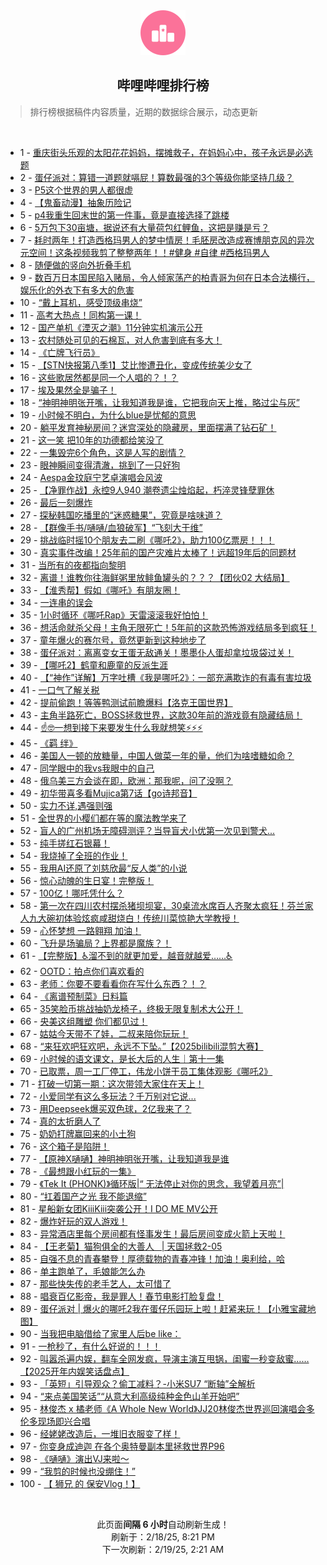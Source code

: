 <div align="center">
    <img src="./assets/icon_rank.png" alt="logo" />
    <h2>哔哩哔哩排行榜</h>
</div>

> 排行榜根据稿件内容质量，近期的数据综合展示，动态更新

<br />

<ul><li><span>1 - <a href=https://www.bilibili.com/BV1nWKNesE25 target=_blank>重庆街头乐观的太阳花花妈妈，摆摊救子，在妈妈心中，孩子永远是必选题</a></span></li><li><span>2 - <a href=https://www.bilibili.com/BV139APePEmV target=_blank>蛋仔派对：算错一道题就嗝屁！算数最强的3个等级你能坚持几级？</a></span></li><li><span>3 - <a href=https://www.bilibili.com/BV1wQKge6Ew8 target=_blank>P5这个世界的男人都很虚</a></span></li><li><span>4 - <a href=https://www.bilibili.com/BV1uywdeMEMY target=_blank>【鬼畜动漫】抽象历险记</a></span></li><li><span>5 - <a href=https://www.bilibili.com/BV1FxAueZE3v target=_blank>p4我重生回末世的第一件事，竟是直接选择了跳楼</a></span></li><li><span>6 - <a href=https://www.bilibili.com/BV1aQAVe4EQM target=_blank>5万包下30亩塘，据说还有大量荷包红鲤鱼，这把是赚是亏？</a></span></li><li><span>7 - <a href=https://www.bilibili.com/BV14gATecEiz target=_blank>耗时两年！打造西格玛男人的梦中情房！毛胚房改造成赛博朋克风的异次元空间！这条视频我剪了整整两年！！#健身&nbsp;#自律&nbsp;#西格玛男人</a></span></li><li><span>8 - <a href=https://www.bilibili.com/BV15dAMeEEQj target=_blank>随便做的竖向外折叠手机</a></span></li><li><span>9 - <a href=https://www.bilibili.com/BV1YZAKeuEpx target=_blank>数百万日本国民陷入赌局，令人倾家荡产的柏青哥为何在日本合法横行，娱乐化的外衣下有多大的危害</a></span></li><li><span>10 - <a href=https://www.bilibili.com/BV1HZKAepEie target=_blank>“戴上耳机，感受顶级串烧”</a></span></li><li><span>11 - <a href=https://www.bilibili.com/BV17yAPegEYd target=_blank>高考大热点！同构第一课！</a></span></li><li><span>12 - <a href=https://www.bilibili.com/BV1t4KLeAECQ target=_blank>国产单机《湮灭之潮》11分钟实机演示公开</a></span></li><li><span>13 - <a href=https://www.bilibili.com/BV1tpAPesEyf target=_blank>农村随处可见的石棉瓦，对人危害到底有多大！</a></span></li><li><span>14 - <a href=https://www.bilibili.com/BV18rKAePEws target=_blank>《亡牌飞行员》</a></span></li><li><span>15 - <a href=https://www.bilibili.com/BV1ajAKeTEr3 target=_blank>【STN快报第八季1】艾比惨遭丑化，变成传统美少女了</a></span></li><li><span>16 - <a href=https://www.bilibili.com/BV1YhA5efE27 target=_blank>这些歌居然都是同一个人唱的？！？</a></span></li><li><span>17 - <a href=https://www.bilibili.com/BV1k9AAe5Ear target=_blank>埃及果然全是骗子！</a></span></li><li><span>18 - <a href=https://www.bilibili.com/BV1vPKnepEan target=_blank>“神明神明张开嘴，让我知道我是谁，它把我向天上推，略过尘与灰”</a></span></li><li><span>19 - <a href=https://www.bilibili.com/BV19qKNeyE9v target=_blank>小时候不明白，为什么blue是忧郁的意思</a></span></li><li><span>20 - <a href=https://www.bilibili.com/BV17jKgeeEbX target=_blank>躺平发育神秘房间？迷宫深处的隐藏房，里面摆满了钻石矿！</a></span></li><li><span>21 - <a href=https://www.bilibili.com/BV1h7APeZENN target=_blank>这一笑&nbsp;把10年的功德都给笑没了</a></span></li><li><span>22 - <a href=https://www.bilibili.com/BV12UANexEzM target=_blank>一集毁完6个角色，这是人写的剧情？</a></span></li><li><span>23 - <a href=https://www.bilibili.com/BV1cgAGeiE2g target=_blank>眼神瞬间变得清澈，挑到了一只好狗</a></span></li><li><span>24 - <a href=https://www.bilibili.com/BV15mAPeMEXH target=_blank>Aespa金玟庭宁艺卓演唱会风波</a></span></li><li><span>25 - <a href=https://www.bilibili.com/BV1hoAPewEQL target=_blank>【净罪作战】永控9人940&nbsp;潮卷遗尘烛焰起，朽淬灵锋孽罪休</a></span></li><li><span>26 - <a href=https://www.bilibili.com/BV1dcwDewE4b target=_blank>最后一刻爆炸</a></span></li><li><span>27 - <a href=https://www.bilibili.com/BV1ihKNeUEE3 target=_blank>探秘韩国吃播里的“迷惑糖果”，究竟是啥味道？</a></span></li><li><span>28 - <a href=https://www.bilibili.com/BV1MNATeeEYf target=_blank>【群像手书/嗵嗵/血狼破军】“飞刻大于维”</a></span></li><li><span>29 - <a href=https://www.bilibili.com/BV1A3ANeQEEc target=_blank>挑战临时摇10个朋友去二刷《哪吒2》，助力100亿票房！！！</a></span></li><li><span>30 - <a href=https://www.bilibili.com/BV1uxKPePEYE target=_blank>真实事件改编！25年前的国产灾难片太棒了！远超19年后的同题材</a></span></li><li><span>31 - <a href=https://www.bilibili.com/BV1qyAPegELE target=_blank>当所有的夜都指向黎明</a></span></li><li><span>32 - <a href=https://www.bilibili.com/BV1CyAgeeETP target=_blank>离谱！谁教你往海鲜粥里放鲱鱼罐头的？？？【团伙02&nbsp;大结局】</a></span></li><li><span>33 - <a href=https://www.bilibili.com/BV1yRKNeAEm1 target=_blank>【淮秀帮】假如《哪吒》有朋友圈！</a></span></li><li><span>34 - <a href=https://www.bilibili.com/BV1T8woeqEbx target=_blank>一连串的误会</a></span></li><li><span>35 - <a href=https://www.bilibili.com/BV1A7ATexEJW target=_blank>1小时循环《哪吒Rap》天雷滚滚我好怕怕！</a></span></li><li><span>36 - <a href=https://www.bilibili.com/BV1YmKueWE3e target=_blank>想活命就杀父母！主角无限死亡！5年前的这款恐怖游戏结局多到疯狂！</a></span></li><li><span>37 - <a href=https://www.bilibili.com/BV1QmA3enEfK target=_blank>童年爆火的赛尔号，竟然更新到这种地步了</a></span></li><li><span>38 - <a href=https://www.bilibili.com/BV1aRAPeYEQ1 target=_blank>蛋仔派对：离离变女王蛋无敌通关！墨墨仆人蛋却拿垃圾袋过关！</a></span></li><li><span>39 - <a href=https://www.bilibili.com/BV1vHNfehEMD target=_blank>【哪吒2】鹤童和鹿童的反派生涯</a></span></li><li><span>40 - <a href=https://www.bilibili.com/BV1aHAMerESc target=_blank>【“神作”详解】万字吐槽《我是哪吒2》：一部充满欺诈的有毒有害垃圾</a></span></li><li><span>41 - <a href=https://www.bilibili.com/BV1qJAGebEuX target=_blank>一口气了解关税</a></span></li><li><span>42 - <a href=https://www.bilibili.com/BV1XiwdeCEse target=_blank>提前偷跑！等等鸭测试前瞻爆料【洛克王国世界】</a></span></li><li><span>43 - <a href=https://www.bilibili.com/BV154KgeoEVy target=_blank>主角半路死亡，BOSS拯救世界，这款30年前的游戏竟有隐藏结局！</a></span></li><li><span>44 - <a href=https://www.bilibili.com/BV1cRKHeMEnC target=_blank>☝🤓一想到接下来要发生什么我就想笑⚡⚡⚡</a></span></li><li><span>45 - <a href=https://www.bilibili.com/BV1SuKTerEH9 target=_blank>《羁&nbsp;绊》</a></span></li><li><span>46 - <a href=https://www.bilibili.com/BV1gQA3eUEiT target=_blank>美国人一顿的放糖量，中国人做菜一年的量，他们为啥嗜糖如命？</a></span></li><li><span>47 - <a href=https://www.bilibili.com/BV1okAVeaEGS target=_blank>同学眼中的我vs我眼中的自己</a></span></li><li><span>48 - <a href=https://www.bilibili.com/BV1DnwoekE2W target=_blank>俄乌美三方会谈在即，欧洲：那我呢，问了没啊？</a></span></li><li><span>49 - <a href=https://www.bilibili.com/BV1K3ATe8EsV target=_blank>初华带喜多看Mujica第7话【go诗邦音】</a></span></li><li><span>50 - <a href=https://www.bilibili.com/BV16vAweBEEB target=_blank>实力不详,遇强则强</a></span></li><li><span>51 - <a href=https://www.bilibili.com/BV1KxKwexE3u target=_blank>全世界的小樱们都在等的魔法教学来了</a></span></li><li><span>52 - <a href=https://www.bilibili.com/BV1CVANenEep target=_blank>盲人的广州机场无障碍测评？当导盲犬小优第一次见到警犬...</a></span></li><li><span>53 - <a href=https://www.bilibili.com/BV14JFseTE4a target=_blank>纯手搓红石银幕！</a></span></li><li><span>54 - <a href=https://www.bilibili.com/BV1rXKHeBEv5 target=_blank>我烧掉了全班的作业！</a></span></li><li><span>55 - <a href=https://www.bilibili.com/BV1eNKFewEY3 target=_blank>我用AI还原了刘慈欣最“反人类”的小说</a></span></li><li><span>56 - <a href=https://www.bilibili.com/BV15EKKe2EHX target=_blank>惊心动魄的生日宴！完整版！</a></span></li><li><span>57 - <a href=https://www.bilibili.com/BV16ZKceyEBb target=_blank>100亿！哪吒凭什么？</a></span></li><li><span>58 - <a href=https://www.bilibili.com/BV1JrAPeGEgw target=_blank>第一次在四川农村摆杀猪坝坝宴，30桌流水席百人齐聚太疯狂！芬兰家人九大碗初体验炫疯咸甜烧白！传统川菜惊艳大学教授！</a></span></li><li><span>59 - <a href=https://www.bilibili.com/BV19bAAehE4v target=_blank>心怀梦想&nbsp;一路翱翔&nbsp;加油！</a></span></li><li><span>60 - <a href=https://www.bilibili.com/BV1XiANeeENx target=_blank>飞升是场骗局？上界都是魔族？！</a></span></li><li><span>61 - <a href=https://www.bilibili.com/BV1ajAKeTEGN target=_blank>【完整版】♿溜不到的就更加爱，越音就越爱……♿</a></span></li><li><span>62 - <a href=https://www.bilibili.com/BV1KywQeQEtZ target=_blank>OOTD：拍点你们喜欢看的</a></span></li><li><span>63 - <a href=https://www.bilibili.com/BV1naAwe6Esp target=_blank>老师：你要不要看看你在写什么东西？！？</a></span></li><li><span>64 - <a href=https://www.bilibili.com/BV1ZCKVekEWY target=_blank>《离谱预制菜》日料篇</a></span></li><li><span>65 - <a href=https://www.bilibili.com/BV1N8ALenErs target=_blank>35笑脸币挑战抽奶龙椅子，终极无限复制术大公开！</a></span></li><li><span>66 - <a href=https://www.bilibili.com/BV1FJANejEff target=_blank>央美这组雕塑&nbsp;你们都见过！</a></span></li><li><span>67 - <a href=https://www.bilibili.com/BV1tkA5eHEBk target=_blank>姑姑今天带不了娃，二叔来陪你玩玩！</a></span></li><li><span>68 - <a href=https://www.bilibili.com/BV1JoNfeqEGG target=_blank>“来狂欢吧狂欢吧，永远不下坠。”【2025bilibili混剪大赛】</a></span></li><li><span>69 - <a href=https://www.bilibili.com/BV1CQKHeuENU target=_blank>小时候的语文课文，是长大后的人生｜第十一集</a></span></li><li><span>70 - <a href=https://www.bilibili.com/BV121A5eJESu target=_blank>已取票，周一工厂停工，伟龙小饼干员工集体观影《哪吒2》</a></span></li><li><span>71 - <a href=https://www.bilibili.com/BV1jZAgeREtK target=_blank>打破一切第一期：这次带领大家住在天上！</a></span></li><li><span>72 - <a href=https://www.bilibili.com/BV1LuKweTEWb target=_blank>小爱同学有这么多玩法？千万别对它说...</a></span></li><li><span>73 - <a href=https://www.bilibili.com/BV1HmAgeaE5d target=_blank>用Deepseek爆买双色球，2亿我来了？</a></span></li><li><span>74 - <a href=https://www.bilibili.com/BV1kEKNeoEXh target=_blank>真的太折磨人了</a></span></li><li><span>75 - <a href=https://www.bilibili.com/BV17TKPejEQc target=_blank>奶奶打牌赢回来的小土狗</a></span></li><li><span>76 - <a href=https://www.bilibili.com/BV1BbKTeZEU8 target=_blank>这个箱子是陷阱！</a></span></li><li><span>77 - <a href=https://www.bilibili.com/BV1DMKTeGE3R target=_blank>【原神X嗵嗵】神明神明张开嘴，让我知道我是谁</a></span></li><li><span>78 - <a href=https://www.bilibili.com/BV1oxANe3E6f target=_blank>《最想跟小红玩的一集》</a></span></li><li><span>79 - <a href=https://www.bilibili.com/BV1BeKueAEvw target=_blank>《Tek&nbsp;It&nbsp;(PHONK)》循环版|“&nbsp;无法停止对你的思念，我望着月亮”|</a></span></li><li><span>80 - <a href=https://www.bilibili.com/BV13JKPeMEaX target=_blank>“扛着国产之光&nbsp;我不能退缩”</a></span></li><li><span>81 - <a href=https://www.bilibili.com/BV146A5eXEZQ target=_blank>星船新女团KiiiKiii突袭公开！I&nbsp;DO&nbsp;ME&nbsp;MV公开</a></span></li><li><span>82 - <a href=https://www.bilibili.com/BV1PyKgeLEy5 target=_blank>爆炸好玩的双人游戏！</a></span></li><li><span>83 - <a href=https://www.bilibili.com/BV14WAPe9EFF target=_blank>异常酒店里每个房间都有怪事发生！最后房间变成火箭上天啦！</a></span></li><li><span>84 - <a href=https://www.bilibili.com/BV1NQANesELD target=_blank>【王老菊】猫狗俱全的大善人&nbsp;&nbsp;&nbsp;|&nbsp;天国拯救2-05</a></span></li><li><span>85 - <a href=https://www.bilibili.com/BV152Kne9Eiz target=_blank>自强不息的青春攀登！厚德载物的青春冲锋！加油！奥利给，哈</a></span></li><li><span>86 - <a href=https://www.bilibili.com/BV1yVKNecEdQ target=_blank>单主跑单了，毛娘能怎么办</a></span></li><li><span>87 - <a href=https://www.bilibili.com/BV1iKAPeKE1P target=_blank>那些快失传的老手艺人，太可惜了</a></span></li><li><span>88 - <a href=https://www.bilibili.com/BV1HfKAeQEsP target=_blank>唱衰百亿影帝，我是罪人！春节电影打脸复盘！</a></span></li><li><span>89 - <a href=https://www.bilibili.com/BV1EuKKeXE8q target=_blank>蛋仔派对&nbsp;|&nbsp;爆火的哪吒2我在蛋仔乐园玩上啦！赶紧来玩！【小雅宝藏地图】</a></span></li><li><span>90 - <a href=https://www.bilibili.com/BV1ymAGegEcz target=_blank>当我把电脑借给了家里人后be&nbsp;like：</a></span></li><li><span>91 - <a href=https://www.bilibili.com/BV1abAGepE2R target=_blank>一枪秒了，有什么好说的！！！</a></span></li><li><span>92 - <a href=https://www.bilibili.com/BV1BcAPezEEz target=_blank>叫嚣杀遍内娱，翻车全网发疯，导演主演互甩锅，闺蜜一秒变敌蜜……【2025开年内娱笑话盘点】</a></span></li><li><span>93 - <a href=https://www.bilibili.com/BV1L9AMeSEkf target=_blank>「英短」引导观众？偷工减料？-小米SU7&nbsp;“断轴”全解析</a></span></li><li><span>94 - <a href=https://www.bilibili.com/BV1Gaw9eBEB6 target=_blank>“来点美国笑话”“从意大利高级纯种金色山羊开始吧”</a></span></li><li><span>95 - <a href=https://www.bilibili.com/BV15NAVeZEWi target=_blank>林俊杰&nbsp;x&nbsp;橘老师《A&nbsp;Whole&nbsp;New&nbsp;World》JJ20林俊杰世界巡回演唱会多伦多现场即兴合唱</a></span></li><li><span>96 - <a href=https://www.bilibili.com/BV1CUKHe3E7u target=_blank>经姥姥改造后，一堆旧衣服变了样！</a></span></li><li><span>97 - <a href=https://www.bilibili.com/BV1jCAweAEvo target=_blank>你变身成迪迦&nbsp;在各个奥特曼副本里拯救世界P96</a></span></li><li><span>98 - <a href=https://www.bilibili.com/BV1S2KNeBEBP target=_blank>《嗵嗵》演出VJ来啦～</a></span></li><li><span>99 - <a href=https://www.bilibili.com/BV1cdwQe5EBU target=_blank>“我剪的时候也没绷住！”</a></span></li><li><span>100 - <a href=https://www.bilibili.com/BV18CKNe6EHr target=_blank>【&nbsp;狮兄&nbsp;的&nbsp;保安Vlog！】</a></span></li></ul>

<br />

<p align=center>此页面<strong>间隔 6 小时</strong>自动刷新生成！<br>刷新于：2/18/25, 8:21 PM<br>下一次刷新：2/19/25, 2:21 AM</p>
